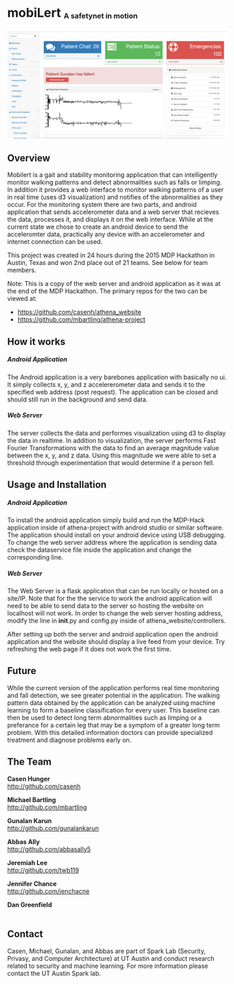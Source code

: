 <h1>mobiLert <sub><sup><sub>A safetynet in motion</sub></sup></sub> </h1> 

![mobiLert Dashboard](https://github.com/gunalankarun/mobilert/blob/master/dashboard.png)

## Overview

Mobilert is a gait and stability monitoring application that can intelligently monitor walking patterns and detect abnormalities such as falls or limping. In addition it provides a web interface to monitor walking patterns of a user in real time (uses d3 visualization) and notifies of the abnormalities as they occur. For the monitoring system there are two parts, and android application that sends accelerometer data and a web server that recieves the data, processes it, and displays it on the web interface. While at the current state we chose to create an android device to send the acceleromter data, practically any device with an accelerometer and internet connection can be used.

This project was created in 24 hours during the 2015 MDP Hackathon in Austin, Texas and won 2nd place out of 21 teams. See below for team members.

Note: This is a copy of the web server and android application as it was at the end of the MDP Hackathon. The primary repos for the two can be viewed at:
+ https://github.com/casenh/athena_website
+ https://github.com/mbartling/athena-project

## How it works
##### Android Application
The Android application is a very barebones application with basically no ui. It simply collects x, y, and z accelererometer data and sends it to the specified web address (post request). The application can be closed and should still run in the background and send data.

##### Web Server
The server collects the data and performes visualization using d3 to display the data in realtime. In addition to visualization, the server performs Fast Fourier Transformations with the data to find an average magnitude value between the x, y, and z data. Using this magnitude we were able to set a threshold through experimentation that would determine if a person fell.


## Usage and Installation
##### Android Application
To install the android application simply build and run the MDP-Hack application inside of athena-project with android studio or similar software. The application should install on your android device using USB debugging. To change the web server address where the application is sending data check the dataservice file inside the application and change the corresponding line.

##### Web Server
The Web Server is a flask application that can be run locally or hosted on a site/IP. Note that for the the service to work the android application will need to be able to send data to the server so hosting the website on localhost will not work. In order to change the web server hosting address, modify the line in __init__.py and config.py inside of athena_website/controllers.

After setting up both the server and android application open the android application and the website should display a live feed from your device. Try refreshing the web page if it does not work the first time.

## Future
While the current version of the application performs real time monitoring and fall detection, we see greater potential in the application. The walking pattern data obtained by the application can be analyzed using machine learning to form a baseline classification for every user. This baseline can then be used to detect long term abnormalities such as limping or a preferance for a certain leg that may be a symptom of a greater long term problem. With this detailed information doctors can provide specialized treatment and diagnose problems early on.

## The Team

**Casen Hunger** <br/>
http://github.com/casenh
 <br/>

**Michael Bartling** <br/>
http://github.com/mbartling
 <br/>

**Gunalan Karun** <br/>
http://github.com/gunalankarun
 <br/>

**Abbas Ally** <br/>
http://github.com/abbasally5
 <br/>

**Jeremiah Lee** <br/>
http://github.com/twb119
 <br/>

**Jennifer Chance** <br/>
http://github.com/jenchacne
 <br/>

 **Dan Greenfield** <br/>
  <br/>

## Contact

Casen, Michael, Gunalan, and Abbas are part of Spark Lab (Security, Privasy, and Computer Architecture) at UT Austin and conduct research related to security and machine learning. For more information please contact the UT Austin Spark lab.
